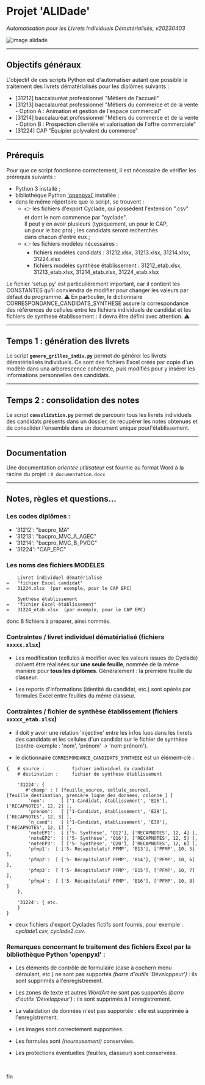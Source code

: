 # Projet 'ALIDade'

_Automatisation pour les Livrets Individuels Dématérialisés, v20230403_

![image alidade](https://marine-data.co.uk/wp-content/uploads/2016/03/MD69BC-800x600.1-300x225.png)

----

## Objectifs généraux

L'objectif de ces scripts Python est d'automatiser autant que possible le traitement des livrets dématérialisés pour les diplômes suivants :
- [31212] baccalauréat professionnel "Métiers de l'accueil"
- [31213] baccalauréat professionnel "Métiers du commerce et de la vente - Option A : Animation et gestion de l'espace commercial"
- [31214] baccalauréat professionnel "Métiers du commerce et de la vente - Option B : Prospection clientèle et valorisation de l'offre commerciale"
- [31224] CAP "Équipier polyvalent du commerce"

----

## Prérequis

Pour que ce script fonctionne correctement, il est nécessaire de vérifier les prérequis suivants :
- Python 3 installé ;
- bibliothèque Python ['openpyxl'](https://pypi.org/project/openpyxl/) installée ;
- dans le même répertoire que le script, se trouvent :
    - 👉 les fichiers d'export Cyclade, qui possèdent l'extension ".csv"  
      et dont le nom commence par "cyclade".  
      Il peut y en avoir plusieurs (typiquement, un pour le CAP,  
      un pour le bac pro) ; les candidats seront recherchés  
      dans chacun d'entre eux ;
    - 👉 les fichiers modèles nécessaires :  
         - fichiers modèles candidats : 31212.xlsx, 31213.xlsx, 31214.xlsx, 31224.xlsx
         - fichiers modèles synthèse établissement : 31212_etab.xlsx, 31213_etab.xlsx, 31214_etab.xlsx, 31224_etab.xlsx

Le fichier 'setup.py' est particulièrement important, car il contient les CONSTANTES qu'il conviendra de modifier pour changer les valeurs par défaut du programme.
⚠ En particulier, le dictionnaire CORRESPONDANCE_CANDIDATS_SYNTHESE assure la correspondance des références de cellules entre les fichiers individuels de candidat et les fichiers de synthese établissement : il devra être défini avec attention. ⚠

----

## Temps 1 : génération des livrets

Le script **`genere_grilles_indiv.py`** permet de générer les livrets dématérialisés individuels. Ce sont des fichiers Excel créés par copie d'un modèle dans una arborescence cohérente, puis modifiés pour y insérer les informations personnelles des candidats.

----

## Temps 2 : consolidation des notes

Le script **`consolidation.py`** permet de parcourir tous les livrets individuels des candidats présents dans un dossier, de récupérer les notes obtenues et de consolider l'ensemble dans un document unique pourl'établissement.

----

## Documentation

Une documentation _orientée utilisateur_ est fournie au format Word à la racine du projet : `0_documentation.docx`

----

## Notes, règles et questions...

### Les codes diplômes :

- '31212': "bacpro_MA"
- '31213': "bacpro_MVC_A_AGEC"
- '31214': "bacpro_MVC_B_PVOC"
- '31224': "CAP_EPC"

### Les noms des fichiers MODELES

```
    Livret individuel dématérialisé
=   "fichier Excel candidat"
=   31224.xlsx  (par exemple, pour le CAP EPC)
```

```
    Synthèse établissement
=   "fichier Excel établissement"
=   31224_etab.xlsx  (par exemple, pour le CAP EPC)
```

donc 8 fichiers à préparer, ainsi nommés.

### Contraintes / livret individuel dématérialisé (fichiers `xxxxx.xlsx`)

- Les modification (cellules à modifier avec les valeurs issues de Cyclade)
doivent être réalisées sur **une seule feuille**, nommée de la même
manière pour **tous les diplômes**. Généralement : la première feuille du classeur.

- Les reports d'informations (identité du candidat, etc.) sont opérés par formules Excel entre feuilles du même classeur.

### Contraintes / fichier de synthèse établissement (fichiers `xxxxx_etab.xlsx`)

- il doit y avoir une relation 'injective' entre les infos lues dans les livrets des candidats et les cellules d'un candidat sur le fichier de synthèse (contre-exemple : 'nom', 'prénom' -> 'nom prénom').

- le dictionnaire `CORRESPONDANCE_CANDIDATS_SYNTHESE` est un élément-clé :

```
{   # source :          fichier individuel du candidat
    # destination :     fichier de synthese établissement
    
    '31224': {
       #'champ' : [ [feuille_source, cellule_source], [feuille_destination, première_ligne_des_données, colonne ] ]
        'nom':      [ ['1-Candidat, établissement', 'E26'], ['RECAPNOTES', 12, 2] ],
        'prenom':   [ ['1-Candidat, établissement', 'E28'], ['RECAPNOTES', 12, 3] ],
        'n_cand':   [ ['1-Candidat, établissement', 'E30'], ['RECAPNOTES', 12, 1] ],
        'noteEP1':  [ ['5- Synthèse', 'Q12'], ['RECAPNOTES', 12, 4] ],
        'noteEP2':  [ ['5- Synthèse', 'Q16'], ['RECAPNOTES', 12, 5] ],
        'noteEP3':  [ ['5- Synthèse', 'Q20'], ['RECAPNOTES', 12, 6] ],
        'pfmp1':  [ ['5- Récapitulatif PFMP', 'B13'], ['PFMP', 10, 5] ],
        'pfmp2':  [ ['5- Récapitulatif PFMP', 'B14'], ['PFMP', 10, 6] ],
        'pfmp3':  [ ['5- Récapitulatif PFMP', 'B15'], ['PFMP', 10, 7] ],
        'pfmp4':  [ ['5- Récapitulatif PFMP', 'B16'], ['PFMP', 10, 8] ]
    },
    
    '31224': { etc.
    }
}
```

- deux fichiers d'export Cyclades fictifs sont fournis, pour exemple : _cyclade1.csv, cyclade2.csv_.

### Remarques concernant le traitement des fichiers Excel par la bibliothèque Python 'openpyxl' :

- Les éléments de contrôle de formulaire (case à cochern menu déroulant, etc.) ne sont pas supportés _(barre d'outils 'Développeur')_ : ils sont supprimés à l'enregistrement.

- Les zones de texte et autres _WordArt_ ne sont pas supportés _(barre d'outils 'Développeur')_ : ils sont supprimés à l'enregistrement.

- La valaidation de données n'est pas supportée : elle est supprimée à l'enregistrement.

- Les images sont correctement supportées.

- Les formules sont _(heureusement)_ conservées.

- Les protections éventuelles (feuilles, classeur) sont conservées.

<br>

fin